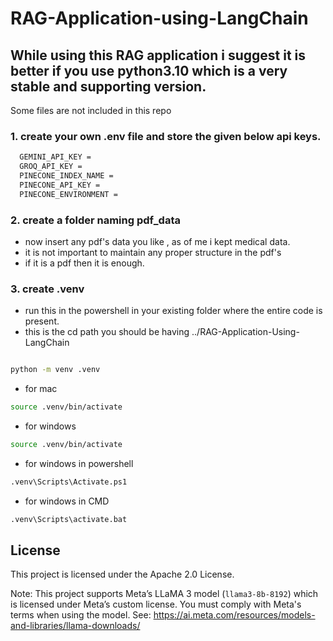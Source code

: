 # RAG-Application-using-LangChain

## While using this RAG application i suggest it is better if you use python3.10 which is a very stable and supporting version.

Some files are not included in this repo 
### 1. create your own .env file and store the given below api keys.
```bash
  GEMINI_API_KEY = 
  GROQ_API_KEY = 
  PINECONE_INDEX_NAME =
  PINECONE_API_KEY = 
  PINECONE_ENVIRONMENT =

```

### 2. create a folder naming pdf_data
   
   * now insert any pdf's data you like , as of me i kept medical data.
   * it is not important to maintain any proper structure in the pdf's
   * if it is a pdf then it is enough.

### 3. create .venv
* run this in the powershell in your existing folder where the entire code is present.
* this is the cd path you should be having
  ../RAG-Application-Using-LangChain
```bash

python -m venv .venv

```
* for mac
```bash
source .venv/bin/activate
```

* for windows
```bash
source .venv/bin/activate

```

* for windows in powershell
```bash
.venv\Scripts\Activate.ps1

```

* for windows in CMD
```bash
.venv\Scripts\activate.bat
```

## License

This project is licensed under the Apache 2.0 License.

Note: This project supports Meta’s LLaMA 3 model (`llama3-8b-8192`) which is licensed under Meta’s custom license. You must comply with Meta's terms when using the model. See: https://ai.meta.com/resources/models-and-libraries/llama-downloads/
